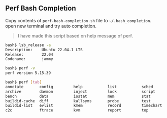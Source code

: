 ## Perf Bash Completion

Copy contents of `perf-bash-completion.sh` file to `~/.bash_completion`.  
open new terminal and try auto completion.

> I have made this script based on help message of perf.


```sh
bash$ lsb_release -a
Description:    Ubuntu 22.04.1 LTS
Release:        22.04
Codename:       jammy

bash$ perf -v
perf version 5.15.39

bash$ perf [tab]
annotate       config         help           list           sched          trace
archive        daemon         inject         lock           script         version
bench          data           iostat         mem            stat           
buildid-cache  diff           kallsyms       probe          test           
buildid-list   evlist         kmem           record         timechart      
c2c            ftrace         kvm            report         top 
```

